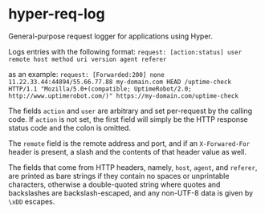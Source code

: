 # hyper-req-log

General-purpose request logger for applications using Hyper.

Logs entries with the following format:
`request: [action:status] user remote host method uri version agent referer`

as an example:
`request: [Forwarded:200] none 11.22.33.44:44894/55.66.77.88 my-domain.com HEAD /uptime-check HTTP/1.1 "Mozilla/5.0+(compatible; UptimeRobot/2.0; http://www.uptimerobot.com/)" https://my-domain.com/uptime-check`

The fields `action` and `user` are arbitrary and set per-request by the calling code. If `action` is not set, the first field will simply be the HTTP response status code and the colon is omitted.

The `remote` field is the remote address and port, and if an `X-Forwared-For` header is present, a slash and the contents of that header value as well.

The fields that come from HTTP headers, namely, `host`, `agent`, and `referer`, are printed as bare strings if they contain no spaces or unprintable characters, otherwise a double-quoted string where quotes and backslashes are backslash-escaped, and any non-UTF-8 data is given by `\xDD` escapes.

